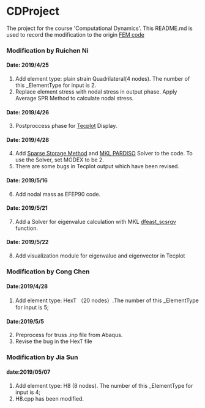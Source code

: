 # CDProject
The project for the course 'Computational Dynamics'. This README.md is used to record the modification to the origin [FEM code](https://www.github.com/xzhang66/stappp) 

### Modification by Ruichen Ni
#### Date: 2019/4/25
1. Add element type: plain strain Quadrilateral(4 nodes). The number of this _ElementType for input is 2.
2. Replace element stress with nodal stress in output phase. Apply Average SPR Method to calculate nodal stress.
#### Date: 2019/4/26
3. Postproccess phase for [Tecplot](https://www.tecplot.com/) Display.
#### Date: 2019/4/28
4. Add [Sparse Storage Method](https://software.intel.com/en-us/mkl-developer-reference-c-sparse-matrix-storage-formats) and [MKL PARDISO](https://software.intel.com/en-us/mkl-developer-reference-c-pardiso) Solver to the code. To use the Solver, set MODEX to be 2.
5. There are some bugs in Tecplot output which have been revised.
#### Date: 2019/5/16
6. Add nodal mass as EFEP90 code.
#### Date: 2019/5/21
7. Add a Solver for eigenvalue calculation with MKL [dfeast_scsrgv](https://software.intel.com/en-us/mkl-developer-reference-c-feast-scsrgv-feast-hcsrgv) function.
#### Date: 2019/5/22
8. Add visualization module for eigenvalue and eigenvector in Tecplot

### Modification by Cong Chen
#### Date:2019/4/28
1. Add element type: HexT （20 nodes）.The number of this _ElementType for input is 5;
#### Date:2019/5/5
2. Preprocess for truss .inp file from Abaqus.
3. Revise the bug in the HexT file

### Modification by Jia Sun
#### date:2019/05/07
1. Add element type: H8 (8 nodes). The number of this _ElementType for input is 4;
2. H8.cpp has been modified.
